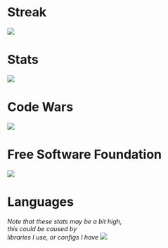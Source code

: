 <!-- streak -->
<p align="center">
<h1> Streak </h1>
<img src="https://github-readme-streak-stats.herokuapp.com?user=marvhus&theme=dark&currStreakNum=CC6818&fire=CC2424&currStreakLabel=888888&dates=FFFFFF&background=000000&ring=FFFFFF&stroke=DD2727&sideNums=FFFFFF&sideLabels=888888&border=FFFFFF">
</p>

<!-- stats -->
<p align="center">
<h1> Stats </h1>
<img src="https://github-readme-stats.vercel.app/api?username=marvhus&count_private=true&show_icons=true&title_color=ffffff&icon_color=CC2424&text_color=888888FF&bg_color=000000">
</p>

<!-- Code Wars -->
<p align="center">
<h1> Code Wars </h1>
<img src="https://www.codewars.com/users/marvhus/badges/large">
</p>
                                                              
<!-- Free Software Foundation -->                                                              
<p align="center">
<h1> Free Software Foundation </h1>                 
<img src="https://static.fsf.org/nosvn/associate/crm/6024268.png">
</p>
                                                                 
<!-- languages -->
<p align="center">
<h1> Languages </h1>
<i>Note that these stats may be a bit high, <br> this could be caused by <br> libraries I use, or configs I have</i>
<img src="https://github-readme-stats.vercel.app/api/top-langs/?username=marvhus&title_color=ffffff&icon_color=CC2424&text_color=888888FF&bg_color=000000">
</p>
